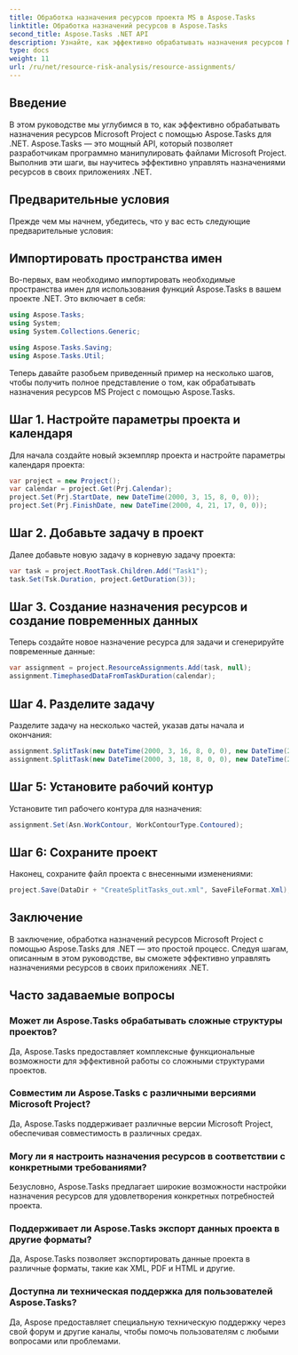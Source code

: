 ```yaml
---
title: Обработка назначения ресурсов проекта MS в Aspose.Tasks
linktitle: Обработка назначений ресурсов в Aspose.Tasks
second_title: Aspose.Tasks .NET API
description: Узнайте, как эффективно обрабатывать назначения ресурсов MS Project с помощью Aspose.Tasks для .NET. Это комплексное руководство содержит пошаговые инструкции для разработчиков.
type: docs
weight: 11
url: /ru/net/resource-risk-analysis/resource-assignments/
---
```

## Введение
В этом руководстве мы углубимся в то, как эффективно обрабатывать назначения ресурсов Microsoft Project с помощью Aspose.Tasks для .NET. Aspose.Tasks — это мощный API, который позволяет разработчикам программно манипулировать файлами Microsoft Project. Выполнив эти шаги, вы научитесь эффективно управлять назначениями ресурсов в своих приложениях .NET.
## Предварительные условия
Прежде чем мы начнем, убедитесь, что у вас есть следующие предварительные условия:

## Импортировать пространства имен
Во-первых, вам необходимо импортировать необходимые пространства имен для использования функций Aspose.Tasks в вашем проекте .NET. Это включает в себя:

```csharp
using Aspose.Tasks;
using System;
using System.Collections.Generic;

using Aspose.Tasks.Saving;
using Aspose.Tasks.Util;
```
Теперь давайте разобьем приведенный пример на несколько шагов, чтобы получить полное представление о том, как обрабатывать назначения ресурсов MS Project с помощью Aspose.Tasks.
## Шаг 1. Настройте параметры проекта и календаря
Для начала создайте новый экземпляр проекта и настройте параметры календаря проекта:
```csharp
var project = new Project();
var calendar = project.Get(Prj.Calendar);
project.Set(Prj.StartDate, new DateTime(2000, 3, 15, 8, 0, 0));
project.Set(Prj.FinishDate, new DateTime(2000, 4, 21, 17, 0, 0));
```
## Шаг 2. Добавьте задачу в проект
Далее добавьте новую задачу в корневую задачу проекта:
```csharp
var task = project.RootTask.Children.Add("Task1");
task.Set(Tsk.Duration, project.GetDuration(3));
```
## Шаг 3. Создание назначения ресурсов и создание повременных данных
Теперь создайте новое назначение ресурса для задачи и сгенерируйте повременные данные:
```csharp
var assignment = project.ResourceAssignments.Add(task, null);
assignment.TimephasedDataFromTaskDuration(calendar);
```
## Шаг 4. Разделите задачу
Разделите задачу на несколько частей, указав даты начала и окончания:
```csharp
assignment.SplitTask(new DateTime(2000, 3, 16, 8, 0, 0), new DateTime(2000, 3, 16, 17, 0, 0), calendar);
assignment.SplitTask(new DateTime(2000, 3, 18, 8, 0, 0), new DateTime(2000, 3, 18, 17, 0, 0), calendar);
```
## Шаг 5: Установите рабочий контур
Установите тип рабочего контура для назначения:
```csharp
assignment.Set(Asn.WorkContour, WorkContourType.Contoured);
```
## Шаг 6: Сохраните проект
Наконец, сохраните файл проекта с внесенными изменениями:
```csharp
project.Save(DataDir + "CreateSplitTasks_out.xml", SaveFileFormat.Xml);
```
## Заключение
В заключение, обработка назначений ресурсов Microsoft Project с помощью Aspose.Tasks для .NET — это простой процесс. Следуя шагам, описанным в этом руководстве, вы сможете эффективно управлять назначениями ресурсов в своих приложениях .NET.
## Часто задаваемые вопросы
### Может ли Aspose.Tasks обрабатывать сложные структуры проектов?
Да, Aspose.Tasks предоставляет комплексные функциональные возможности для эффективной работы со сложными структурами проектов.
### Совместим ли Aspose.Tasks с различными версиями Microsoft Project?
Да, Aspose.Tasks поддерживает различные версии Microsoft Project, обеспечивая совместимость в различных средах.
### Могу ли я настроить назначения ресурсов в соответствии с конкретными требованиями?
Безусловно, Aspose.Tasks предлагает широкие возможности настройки назначения ресурсов для удовлетворения конкретных потребностей проекта.
### Поддерживает ли Aspose.Tasks экспорт данных проекта в другие форматы?
Да, Aspose.Tasks позволяет экспортировать данные проекта в различные форматы, такие как XML, PDF и HTML и другие.
### Доступна ли техническая поддержка для пользователей Aspose.Tasks?
Да, Aspose предоставляет специальную техническую поддержку через свой форум и другие каналы, чтобы помочь пользователям с любыми вопросами или проблемами.